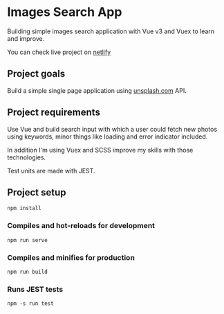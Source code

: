 # Images Search App

Building simple images search application with Vue v3 and Vuex to learn and improve.

You can check live project on [netlify](https://images-search-vue-app.netlify.app/)

## Project goals

Build a simple single page application using [unsplash.com](www.unsplash.com) API.

## Project requirements

Use Vue and build search input with which a user could fetch new photos using keywords, minor things like loading and error indicator included.

In addition I'm using Vuex and SCSS improve my skills with those technologies.

Test units are made with JEST.

## Project setup

```
npm install
```

### Compiles and hot-reloads for development

```
npm run serve
```

### Compiles and minifies for production

```
npm run build
```

### Runs JEST tests

```
npm -s run test
```
